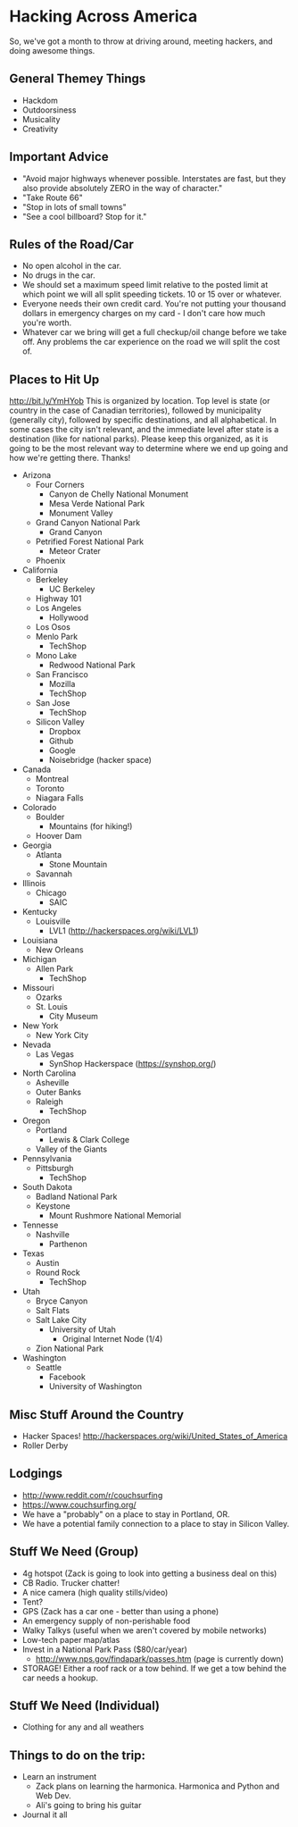 Hacking Across America
======================

So, we've got a month to throw at driving around, meeting hackers, and doing awesome things.

## General Themey Things

* Hackdom
* Outdoorsiness
* Musicality
* Creativity


## Important Advice
* "Avoid major highways whenever possible.  Interstates are fast, but they also provide absolutely ZERO in the way of character."
* "Take Route 66"
* "Stop in lots of small towns"
* "See a cool billboard?  Stop for it."


## Rules of the Road/Car
* No open alcohol in the car.
* No drugs in the car.
* We should set a maximum speed limit relative to the posted limit at which point we will all split speeding tickets.  10 or 15 over or whatever.
* Everyone needs their own credit card.  You're not putting your thousand dollars in emergency charges on my card - I don't care how much you're worth.
* Whatever car we bring will get a full checkup/oil change before we take off.  Any problems the car experience on the road we will split the cost of.

## Places to Hit Up
http://bit.ly/YmHYob
This is organized by location.  Top level is state (or country in the case of Canadian territories), followed by municipality (generally city), followed by specific destinations, and all alphabetical.  In some cases the city isn't relevant, and the immediate level after state is a destination (like for national parks).  Please keep this organized, as it is going to be the most relevant way to determine where we end up going and how we're getting there.  Thanks!
* Arizona
    * Four Corners
        * Canyon de Chelly National Monument
        * Mesa Verde National Park
        * Monument Valley
    * Grand Canyon National Park
        * Grand Canyon
    * Petrified Forest National Park 
        * Meteor Crater
    * Phoenix
* California
    * Berkeley
        * UC Berkeley
    * Highway 101
    * Los Angeles
        * Hollywood
    * Los Osos
    * Menlo Park
        * TechShop
    * Mono Lake
        * Redwood National Park
    * San Francisco
        * Mozilla
        * TechShop
    * San Jose
        * TechShop
    * Silicon Valley
        * Dropbox
        * Github
        * Google
        * Noisebridge (hacker space)
* Canada
    * Montreal
    * Toronto
    * Niagara Falls
* Colorado
    * Boulder
        * Mountains (for hiking!)
    * Hoover Dam
* Georgia
    * Atlanta
        * Stone Mountain
    * Savannah
* Illinois
    * Chicago
        * SAIC
* Kentucky
    * Louisville
        * LVL1 (http://hackerspaces.org/wiki/LVL1)
* Louisiana
    * New Orleans
* Michigan
    * Allen Park
        * TechShop
* Missouri
    * Ozarks
    * St. Louis
        * City Museum
* New York
    * New York City
* Nevada
    * Las Vegas
        * SynShop Hackerspace (https://synshop.org/)
* North Carolina
    * Asheville
    * Outer Banks
    * Raleigh
        * TechShop
* Oregon
    * Portland
        * Lewis & Clark College
    * Valley of the Giants
* Pennsylvania
    * Pittsburgh
        * TechShop
* South Dakota
    * Badland National Park
    * Keystone
        * Mount Rushmore National Memorial
* Tennesse
    * Nashville
        * Parthenon
* Texas
    * Austin
    * Round Rock
        * TechShop
* Utah
    * Bryce Canyon
    * Salt Flats
    * Salt Lake City
        * University of Utah
            * Original Internet Node (1/4)
    * Zion National Park
* Washington
    * Seattle
        * Facebook
        * University of Washington

## Misc Stuff Around the Country
* Hacker Spaces! http://hackerspaces.org/wiki/United_States_of_America
* Roller Derby

## Lodgings
* http://www.reddit.com/r/couchsurfing
* https://www.couchsurfing.org/
* We have a "probably" on a place to stay in Portland, OR.
* We have a potential family connection to a place to stay in Silicon Valley.

## Stuff We Need (Group)
* 4g hotspot (Zack is going to look into getting a business deal on this)
* CB Radio.  Trucker chatter!
* A nice camera (high quality stills/video)
* Tent?
* GPS (Zack has a car one - better than using a phone)
* An emergency supply of non-perishable food
* Walky Talkys (useful when we aren't covered by mobile networks)
* Low-tech paper map/atlas
* Invest in a National Park Pass ($80/car/year)
    * http://www.nps.gov/findapark/passes.htm (page is currently down)
* STORAGE!  Either a roof rack or a tow behind.  If we get a tow behind the car needs a hookup.

## Stuff We Need (Individual)
* Clothing for any and all weathers

## Things to do on the trip:
* Learn an instrument
    * Zack plans on learning the harmonica. Harmonica and Python and Web Dev.
    * Ali's going to bring his guitar
* Journal it all


